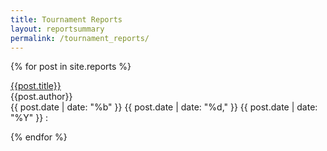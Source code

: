 ```yaml
---
title: Tournament Reports
layout: reportsummary
permalink: /tournament_reports/
---
```


{% for post in site.reports %}
  <div class="center-block col-md-8 col-sm-8 portfolio-item decklists-index">
    <p>
      <a href="{{site.baseurl}}{{post.url}}"> {{post.title}} </a><br>
      {{post.author}} <br>
      {{ post.date | date: "%b" }} {{ post.date | date: "%d," }} {{ post.date | date: "%Y" }} :
    </p>
  </div>
{% endfor %}